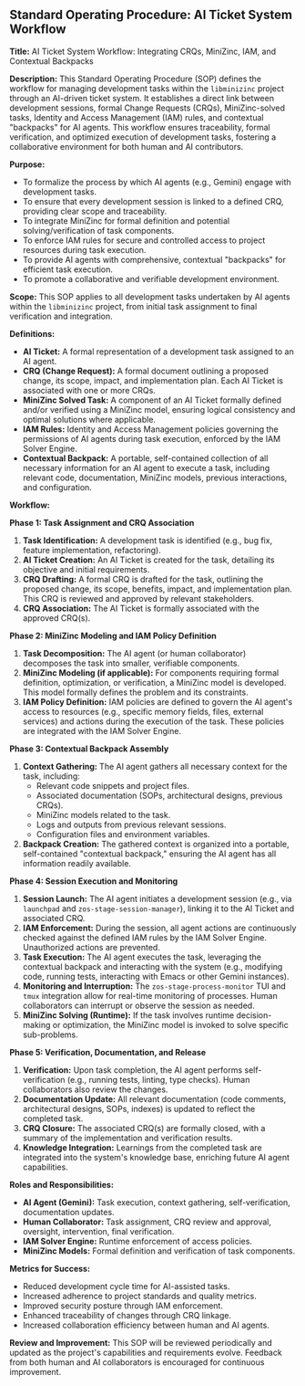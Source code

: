 ## Standard Operating Procedure: AI Ticket System Workflow

**Title:** AI Ticket System Workflow: Integrating CRQs, MiniZinc, IAM, and Contextual Backpacks

**Description:**
This Standard Operating Procedure (SOP) defines the workflow for managing development tasks within the `libminizinc` project through an AI-driven ticket system. It establishes a direct link between development sessions, formal Change Requests (CRQs), MiniZinc-solved tasks, Identity and Access Management (IAM) rules, and contextual "backpacks" for AI agents. This workflow ensures traceability, formal verification, and optimized execution of development tasks, fostering a collaborative environment for both human and AI contributors.

**Purpose:**
*   To formalize the process by which AI agents (e.g., Gemini) engage with development tasks.
*   To ensure that every development session is linked to a defined CRQ, providing clear scope and traceability.
*   To integrate MiniZinc for formal definition and potential solving/verification of task components.
*   To enforce IAM rules for secure and controlled access to project resources during task execution.
*   To provide AI agents with comprehensive, contextual "backpacks" for efficient task execution.
*   To promote a collaborative and verifiable development environment.

**Scope:**
This SOP applies to all development tasks undertaken by AI agents within the `libminizinc` project, from initial task assignment to final verification and integration.

**Definitions:**
*   **AI Ticket:** A formal representation of a development task assigned to an AI agent.
*   **CRQ (Change Request):** A formal document outlining a proposed change, its scope, impact, and implementation plan. Each AI Ticket is associated with one or more CRQs.
*   **MiniZinc Solved Task:** A component of an AI Ticket formally defined and/or verified using a MiniZinc model, ensuring logical consistency and optimal solutions where applicable.
*   **IAM Rules:** Identity and Access Management policies governing the permissions of AI agents during task execution, enforced by the IAM Solver Engine.
*   **Contextual Backpack:** A portable, self-contained collection of all necessary information for an AI agent to execute a task, including relevant code, documentation, MiniZinc models, previous interactions, and configuration.

**Workflow:**

**Phase 1: Task Assignment and CRQ Association**

1.  **Task Identification:** A development task is identified (e.g., bug fix, feature implementation, refactoring).
2.  **AI Ticket Creation:** An AI Ticket is created for the task, detailing its objective and initial requirements.
3.  **CRQ Drafting:** A formal CRQ is drafted for the task, outlining the proposed change, its scope, benefits, impact, and implementation plan. This CRQ is reviewed and approved by relevant stakeholders.
4.  **CRQ Association:** The AI Ticket is formally associated with the approved CRQ(s).

**Phase 2: MiniZinc Modeling and IAM Policy Definition**

1.  **Task Decomposition:** The AI agent (or human collaborator) decomposes the task into smaller, verifiable components.
2.  **MiniZinc Modeling (if applicable):** For components requiring formal definition, optimization, or verification, a MiniZinc model is developed. This model formally defines the problem and its constraints.
3.  **IAM Policy Definition:** IAM policies are defined to govern the AI agent's access to resources (e.g., specific memory fields, files, external services) and actions during the execution of the task. These policies are integrated with the IAM Solver Engine.

**Phase 3: Contextual Backpack Assembly**

1.  **Context Gathering:** The AI agent gathers all necessary context for the task, including:
    *   Relevant code snippets and project files.
    *   Associated documentation (SOPs, architectural designs, previous CRQs).
    *   MiniZinc models related to the task.
    *   Logs and outputs from previous relevant sessions.
    *   Configuration files and environment variables.
2.  **Backpack Creation:** The gathered context is organized into a portable, self-contained "contextual backpack," ensuring the AI agent has all information readily available.

**Phase 4: Session Execution and Monitoring**

1.  **Session Launch:** The AI agent initiates a development session (e.g., via `launchpad` and `zos-stage-session-manager`), linking it to the AI Ticket and associated CRQ.
2.  **IAM Enforcement:** During the session, all agent actions are continuously checked against the defined IAM rules by the IAM Solver Engine. Unauthorized actions are prevented.
3.  **Task Execution:** The AI agent executes the task, leveraging the contextual backpack and interacting with the system (e.g., modifying code, running tests, interacting with Emacs or other Gemini instances).
4.  **Monitoring and Interruption:** The `zos-stage-process-monitor` TUI and `tmux` integration allow for real-time monitoring of processes. Human collaborators can interrupt or observe the session as needed.
5.  **MiniZinc Solving (Runtime):** If the task involves runtime decision-making or optimization, the MiniZinc model is invoked to solve specific sub-problems.

**Phase 5: Verification, Documentation, and Release**

1.  **Verification:** Upon task completion, the AI agent performs self-verification (e.g., running tests, linting, type checks). Human collaborators also review the changes.
2.  **Documentation Update:** All relevant documentation (code comments, architectural designs, SOPs, indexes) is updated to reflect the completed task.
3.  **CRQ Closure:** The associated CRQ(s) are formally closed, with a summary of the implementation and verification results.
4.  **Knowledge Integration:** Learnings from the completed task are integrated into the system's knowledge base, enriching future AI agent capabilities.

**Roles and Responsibilities:**
*   **AI Agent (Gemini):** Task execution, context gathering, self-verification, documentation updates.
*   **Human Collaborator:** Task assignment, CRQ review and approval, oversight, intervention, final verification.
*   **IAM Solver Engine:** Runtime enforcement of access policies.
*   **MiniZinc Models:** Formal definition and verification of task components.

**Metrics for Success:**
*   Reduced development cycle time for AI-assisted tasks.
*   Increased adherence to project standards and quality metrics.
*   Improved security posture through IAM enforcement.
*   Enhanced traceability of changes through CRQ linkage.
*   Increased collaboration efficiency between human and AI agents.

**Review and Improvement:**
This SOP will be reviewed periodically and updated as the project's capabilities and requirements evolve. Feedback from both human and AI collaborators is encouraged for continuous improvement.
